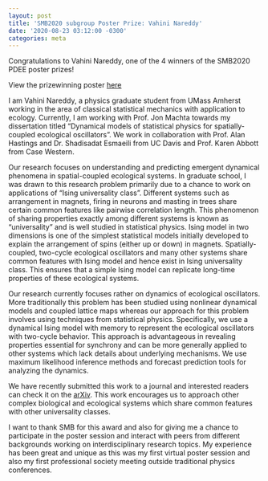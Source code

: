 ```yaml
---
layout: post
title: 'SMB2020 subgroup Poster Prize: Vahini Nareddy'
date: '2020-08-23 03:12:00 -0300'
categories: meta
---
```


Congratulations to Vahini Nareddy,  one of the 4 winners of the SMB2020 PDEE poster prizes!

View the prizewinning poster [here](http://www2.unb.ca/~watmough/smbpdee/posters/Nareddy_Vahini_POPD.pdf)

I am Vahini Nareddy, a physics graduate student from UMass Amherst working in the area of classical statistical mechanics with application to ecology. Currently, I am working with Prof. Jon Machta towards my dissertation titled “Dynamical models of statistical physics for spatially-coupled ecological oscillators”. We work in collaboration with Prof. Alan Hastings and Dr. Shadisadat Esmaeili from UC Davis and Prof. Karen Abbott from Case Western.

Our research focuses on understanding and predicting emergent dynamical phenomena in spatial-coupled ecological systems. In graduate school, I was drawn to this research problem primarily due to a chance to work on applications of “Ising universality class”. Different systems such as arrangement in magnets, firing in neurons and masting in trees share certain common features like pairwise correlation length. This phenomenon of sharing properties exactly among different systems is known as “universality” and is well studied in statistical physics. Ising model in two dimensions is one of the simplest statistical models initially developed to explain the arrangement of spins (either up or down) in magnets. Spatially-coupled, two-cycle ecological oscillators and many other systems share common features with Ising model and hence exist in Ising universality class. This ensures that a simple Ising model can replicate long-time properties of these ecological systems.

Our research currently focuses rather on dynamics of ecological oscillators. More traditionally this problem has been studied using nonlinear dynamical models and coupled lattice maps whereas our approach for this problem involves using techniques from statistical physics. Specifically, we use a dynamical Ising model with memory to represent the ecological oscillators with two-cycle behavior. This approach is advantageous in revealing properties essential for synchrony and can be more generally applied to other systems which lack details about underlying mechanisms. We use maximum likelihood inference methods and forecast prediction tools for analyzing the dynamics.

We have recently submitted this work to a journal and interested readers can check it on the [arXiv](https://arxiv.org/pdf/2007.09195). This work encourages us to approach other complex biological and ecological systems which share common features with other universality classes.

I want to thank SMB for this award and also for giving me a chance to participate in the poster session and interact with peers from different backgrounds working on interdisciplinary research topics. My experience has been great and unique as this was my first virtual poster session and also my first professional society meeting outside traditional physics conferences.
